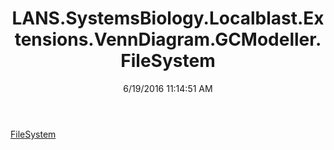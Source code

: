 ﻿---
title: LANS.SystemsBiology.Localblast.Extensions.VennDiagram.GCModeller.FileSystem
date: 6/19/2016 11:14:51 AM
---

[FileSystem](T-LANS.SystemsBiology.Localblast.Extensions.VennDiagram.GCModeller.FileSystem.FileSystem.html)
